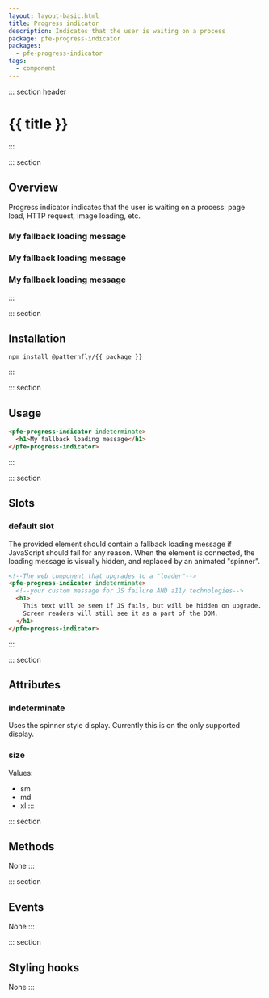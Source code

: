 ```yaml
---
layout: layout-basic.html
title: Progress indicator
description: Indicates that the user is waiting on a process
package: pfe-progress-indicator
packages: 
  - pfe-progress-indicator
tags:
  - component
---
```


<style>
.overview-demo pfe-progress-indicator {
  margin-right: 8px;
}
</style>

::: section header
# {{ title }}
:::

::: section
## Overview

Progress indicator indicates that the user is waiting on a process: page load, HTTP request, image loading, etc.

<div class="overview-demo">
  <pfe-progress-indicator indeterminate size="sm">
    <h3>My fallback loading message</h3>
  </pfe-progress-indicator>
  <pfe-progress-indicator indeterminate size="md">
    <h3>My fallback loading message</h3>
  </pfe-progress-indicator>
  <pfe-progress-indicator indeterminate size="xl">
    <h3>My fallback loading message</h3>
  </pfe-progress-indicator>
</div>
:::

::: section
## Installation

```shell
npm install @patternfly/{{ package }}
```
:::

::: section
## Usage

```html
<pfe-progress-indicator indeterminate>
  <h1>My fallback loading message</h1>
</pfe-progress-indicator>
```
:::

::: section
## Slots
### default slot
The provided element should contain a fallback loading message if JavaScript should fail for any reason. When the element is connected, the loading message is visually hidden, and replaced by an animated "spinner".

```html
<!--The web component that upgrades to a "loader"-->
<pfe-progress-indicator indeterminate>
  <!--your custom message for JS failure AND a11y technologies-->
  <h1>
    This text will be seen if JS fails, but will be hidden on upgrade.
    Screen readers will still see it as a part of the DOM.
  </h1>
</pfe-progress-indicator>
```
:::

::: section
## Attributes
### indeterminate

Uses the spinner style display. Currently this is on the only supported display.

### size

Values: 
- sm
- md
- xl
:::

::: section
## Methods
None
:::

::: section
## Events
None
:::

::: section
## Styling hooks
None
:::